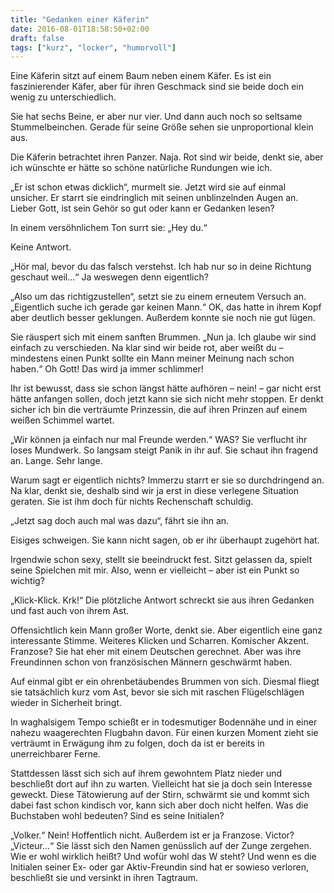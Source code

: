 ```yaml
---
title: "Gedanken einer Käferin"
date: 2016-08-01T18:58:50+02:00
draft: false
tags: ["kurz", "locker", "humorvoll"]
---
```


Eine Käferin sitzt auf einem Baum neben einem Käfer. Es ist ein faszinierender Käfer, aber für ihren Geschmack sind sie beide doch ein wenig zu unterschiedlich.

Sie hat sechs Beine, er aber nur vier. Und dann auch noch so seltsame Stummelbeinchen. Gerade für seine Größe sehen sie unproportional klein aus.

Die Käferin betrachtet ihren Panzer. Naja. Rot sind wir beide, denkt sie, aber ich wünschte er hätte so schöne natürliche Rundungen wie ich.

„Er ist schon etwas dicklich“, murmelt sie. Jetzt wird sie auf einmal unsicher. Er starrt sie eindringlich mit seinen unblinzelnden Augen an. Lieber Gott, ist sein Gehör so gut oder kann er Gedanken lesen?

In einem versöhnlichem Ton surrt sie: „Hey du.“

Keine Antwort.

„Hör mal, bevor du das falsch verstehst. Ich hab nur so in deine Richtung geschaut weil...“ Ja weswegen denn eigentlich?

„Also um das richtigzustellen“, setzt sie zu einem erneutem Versuch an. „Eigentlich suche ich gerade gar keinen Mann.“ OK, das hatte in ihrem Kopf aber deutlich besser geklungen. Außerdem konnte sie noch nie gut lügen.

Sie räuspert sich mit einem sanften Brummen. „Nun ja. Ich glaube wir sind einfach zu verschieden. Na klar sind wir beide rot, aber weißt du – mindestens einen Punkt sollte ein Mann meiner Meinung nach schon haben.“ Oh Gott! Das wird ja immer schlimmer!

Ihr ist bewusst, dass sie schon längst hätte aufhören – nein! – gar nicht erst hätte anfangen sollen, doch jetzt kann sie sich nicht mehr stoppen. Er denkt sicher ich bin die verträumte Prinzessin, die auf ihren Prinzen auf einem weißen Schimmel wartet.

„Wir können ja einfach nur mal Freunde werden.“ WAS? Sie verflucht ihr loses Mundwerk. So langsam steigt Panik in ihr auf. Sie schaut ihn fragend an. Lange. Sehr lange.

Warum sagt er eigentlich nichts? Immerzu starrt er sie so durchdringend an. Na klar, denkt sie, deshalb sind wir ja erst in diese verlegene Situation geraten. Sie ist ihm doch für nichts Rechenschaft schuldig.

„Jetzt sag doch auch mal was dazu“, fährt sie ihn an.

Eisiges schweigen. Sie kann nicht sagen, ob er ihr überhaupt zugehört hat.

Irgendwie schon sexy, stellt sie beeindruckt fest. Sitzt gelassen da, spielt seine Spielchen mit mir. Also, wenn er vielleicht – aber ist ein Punkt so wichtig?

„Klick-Klick. Krk!“ Die plötzliche Antwort schreckt sie aus ihren Gedanken und fast auch von ihrem Ast.

Offensichtlich kein Mann großer Worte, denkt sie. Aber eigentlich eine ganz interessante Stimme. Weiteres Klicken und Scharren. Komischer Akzent. Franzose? Sie hat eher mit einem Deutschen gerechnet. Aber was ihre Freundinnen schon von französischen Männern geschwärmt haben.

Auf einmal gibt er ein ohrenbetäubendes Brummen von sich. Diesmal fliegt sie tatsächlich kurz vom Ast, bevor sie sich mit raschen Flügelschlägen wieder in Sicherheit bringt.

In waghalsigem Tempo schießt er in todesmutiger Bodennähe und in einer nahezu waagerechten Flugbahn davon. Für einen kurzen Moment zieht sie verträumt in Erwägung ihm zu folgen, doch da ist er bereits in unerreichbarer Ferne.

Stattdessen lässt sich sich auf ihrem gewohntem Platz nieder und beschließt dort auf ihn zu warten. Vielleicht hat sie ja doch sein Interesse geweckt. Diese Tätowierung auf der Stirn, schwärmt sie und kommt sich dabei fast schon kindisch vor, kann sich aber doch nicht helfen. Was die Buchstaben wohl bedeuten? Sind es seine Initialen?

„Volker.“ Nein! Hoffentlich nicht. Außerdem ist er ja Franzose. Victor? „Victeur...“ Sie lässt sich den Namen genüsslich auf der Zunge zergehen. Wie er wohl wirklich heißt? Und wofür wohl das W steht? Und wenn es die Initialen seiner Ex- oder gar Aktiv-Freundin sind hat er sowieso verloren, beschließt sie und versinkt in ihren Tagtraum.
